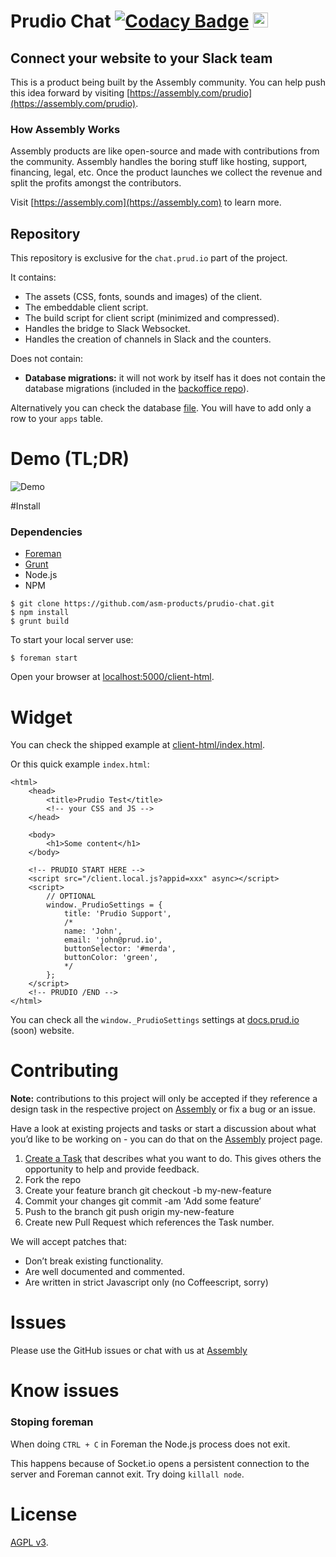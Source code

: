 # Prudio Chat [![Codacy Badge](https://www.codacy.com/project/badge/465a9af1b11d44e390e29da236c52ac6)](https://www.codacy.com/public/cossou/prudio-chat) <a href="https://assembly.com/prudio/bounties"><img src="https://asm-badger.herokuapp.com/prudio/badges/tasks.svg" height="24px" alt="Open Tasks" /></a>

## Connect your website to your Slack team

This is a product being built by the Assembly community. You can help push this idea forward by visiting [https://assembly.com/prudio](https://assembly.com/prudio).

### How Assembly Works

Assembly products are like open-source and made with contributions from the community. Assembly handles the boring stuff like hosting, support, financing, legal, etc. Once the product launches we collect the revenue and split the profits amongst the contributors.

Visit [https://assembly.com](https://assembly.com) to learn more.

## Repository

This repository is exclusive for the `chat.prud.io` part of the project.

It contains:

* The assets (CSS, fonts, sounds and images) of the client.
* The embeddable client script.
* The build script for client script (minimized and compressed).
* Handles the bridge to Slack Websocket.
* Handles the creation of channels in Slack and the counters.

Does not contain:

* **Database migrations:** it will not work by itself has it does not contain the database migrations (included in the [backoffice repo](#soon)).

Alternatively you can check the database [file](https://github.com/asm-products/prudio-chat/blob/master/database.sql). You will have to add only a row to your `apps` table.

# Demo (TL;DR)

![Demo](http://g.recordit.co/UGeRPvWx3C.gif)

#Install

### Dependencies

* [Foreman](https://github.com/ddollar/foreman)
* [Grunt](http://gruntjs.com/)
* Node.js
* NPM

```
$ git clone https://github.com/asm-products/prudio-chat.git 
$ npm install
$ grunt build
```

To start your local server use:

```
$ foreman start
```

Open your browser at [localhost:5000/client-html](http://localhost:5000/client-html).

# Widget 

You can check the shipped example at [client-html/index.html](https://github.com/asm-products/prudio-chat/blob/master/client-html/index.html).

Or this quick example `index.html`:

```
<html>
	<head>
		<title>Prudio Test</title>
		<!-- your CSS and JS -->
	</head>
	
	<body>
		<h1>Some content</h1>
	</body>
	
	<!-- PRUDIO START HERE -->
	<script src="/client.local.js?appid=xxx" async></script>
	<script>
  		// OPTIONAL
      	window._PrudioSettings = {
        	title: 'Prudio Support',
        	/*
        	name: 'John',
        	email: 'john@prud.io',
        	buttonSelector: '#merda',
        	buttonColor: 'green',
        	*/
      	};
	</script>
	<!-- PRUDIO /END -->
</html>
```

You can check all the `window._PrudioSettings` settings at [docs.prud.io](http://docs.prud.io) (soon) website.

# Contributing

**Note:** contributions to this project will only be accepted if they reference a design task in the respective project on [Assembly](https://assembly.com/prudio) or fix a bug or an issue.

Have a look at existing projects and tasks or start a discussion about what you’d like to be working on - you can do that on the [Assembly](https://assembly.com/prudio) project page.

1. [Create a Task](https://assembly.com/prudio/bounties/new) that describes what you want to do. This gives others the opportunity to help and provide feedback.
2. Fork the repo
3. Create your feature branch git checkout -b my-new-feature
4. Commit your changes git commit -am 'Add some feature’
5. Push to the branch git push origin my-new-feature
6. Create new Pull Request which references the Task number.

We will accept patches that:

* Don’t break existing functionality.
* Are well documented and commented.
* Are written in strict Javascript only (no Coffeescript, sorry)

# Issues

Please use the GitHub issues or chat with us at [Assembly](https://assembly.com/chat/prudio)

# Know issues

### Stoping foreman

When doing `CTRL + C` in Foreman the Node.js process does not exit.

This happens because of Socket.io opens a persistent connection to the server and Foreman cannot exit. Try doing `killall node`.

# License

[AGPL v3](https://github.com/asm-products/prudio-chat/blob/master/LICENSE).
